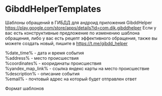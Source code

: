 # GibddHelperTemplates
Шаблоны обращений в ГИБДД для андроид приложения GibddHelper https://play.google.com/store/apps/details?id=com.dik.gibddhelper
Если у вас есть конструктивные предложение по изменению шаблона обращения, либо у вас есть рецепт эффективного обращения, также вы можете создать новый, пишите в https://t.me/gibdd_helper

%date_time% - дата и время события<br/>
%address% - место происшествия<br/>
%coordinates% - кооридинаты происшествия<br/>
%yandex_map_link% - ссылка яндекс карты на место происшествие<br/>
%description% - описание события<br/>
%email% - почтовый адрес на который будет отправлен ответ<br/>

Формат шаблонов

<template>
    <id></id>
    <name></name>
    <description></description>
    <law_links>
        <law_link>
            <title></title>
            <link></link>
        </law_link>
        <law_link>
            <title></title>
            <link></link>
        </law_link>
    </law_links>
    <fields>
        <field>
            <name></name>
            <hint></hint>
            <value></value>
            <required_field></required_field>
            <visibility></visibility>
        </field>
        <field>
            <name></name>
            <hint></hint>
            <value></value>
            <required_field></required_field>
            <visibility></visibility>
        </field>
    </fields>
    <text>
    </text>
</template>
